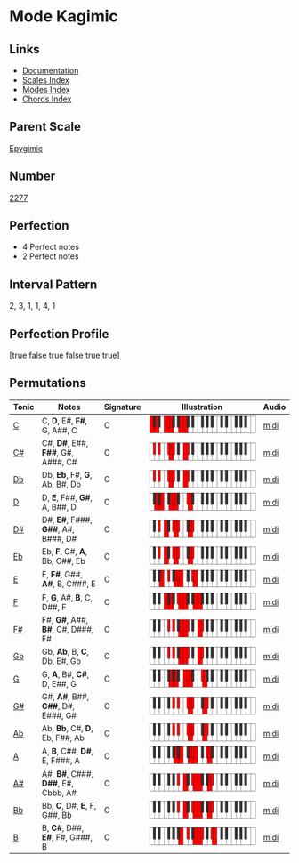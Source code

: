 # Mode Kagimic

## Links

- [Documentation](index.md)
- [Scales Index](Scales.md)
- [Modes Index](Modes.md)
- [Chords Index](Chords.md)

## Parent Scale

[Epygimic](ScaleEpygimic.md)

## Number

[2277](https://ianring.com/musictheory/scales/2277)

## Perfection

- 4 Perfect notes
- 2 Perfect notes

## Interval Pattern

2, 3, 1, 1, 4, 1

## Perfection Profile

[true false true false true true]

## Permutations

| Tonic | Notes | Signature | Illustration | Audio |
|-------|-------|-----------|--------------|-------|
| [C](ModeCNaturalKagimic.md) | C, **D**, E#, **F#**, G, A##, C | C | ![CNaturalKagimic](ModeCNaturalKagimic.png) | [midi](https://github.com/edipermadi/music/blob/main/docs/ModeCNaturalKagimic.mid?raw=true) |
| [C#](ModeCSharpKagimic.md) | C#, **D#**, E##, **F##**, G#, A###, C# | C | ![CSharpKagimic](ModeCSharpKagimic.png) | [midi](https://github.com/edipermadi/music/blob/main/docs/ModeCSharpKagimic.mid?raw=true) |
| [Db](ModeDFlatKagimic.md) | Db, **Eb**, F#, **G**, Ab, B#, Db | C | ![DFlatKagimic](ModeDFlatKagimic.png) | [midi](https://github.com/edipermadi/music/blob/main/docs/ModeDFlatKagimic.mid?raw=true) |
| [D](ModeDNaturalKagimic.md) | D, **E**, F##, **G#**, A, B##, D | C | ![DNaturalKagimic](ModeDNaturalKagimic.png) | [midi](https://github.com/edipermadi/music/blob/main/docs/ModeDNaturalKagimic.mid?raw=true) |
| [D#](ModeDSharpKagimic.md) | D#, **E#**, F###, **G##**, A#, B###, D# | C | ![DSharpKagimic](ModeDSharpKagimic.png) | [midi](https://github.com/edipermadi/music/blob/main/docs/ModeDSharpKagimic.mid?raw=true) |
| [Eb](ModeEFlatKagimic.md) | Eb, **F**, G#, **A**, Bb, C##, Eb | C | ![EFlatKagimic](ModeEFlatKagimic.png) | [midi](https://github.com/edipermadi/music/blob/main/docs/ModeEFlatKagimic.mid?raw=true) |
| [E](ModeENaturalKagimic.md) | E, **F#**, G##, **A#**, B, C###, E | C | ![ENaturalKagimic](ModeENaturalKagimic.png) | [midi](https://github.com/edipermadi/music/blob/main/docs/ModeENaturalKagimic.mid?raw=true) |
| [F](ModeFNaturalKagimic.md) | F, **G**, A#, **B**, C, D##, F | C | ![FNaturalKagimic](ModeFNaturalKagimic.png) | [midi](https://github.com/edipermadi/music/blob/main/docs/ModeFNaturalKagimic.mid?raw=true) |
| [F#](ModeFSharpKagimic.md) | F#, **G#**, A##, **B#**, C#, D###, F# | C | ![FSharpKagimic](ModeFSharpKagimic.png) | [midi](https://github.com/edipermadi/music/blob/main/docs/ModeFSharpKagimic.mid?raw=true) |
| [Gb](ModeGFlatKagimic.md) | Gb, **Ab**, B, **C**, Db, E#, Gb | C | ![GFlatKagimic](ModeGFlatKagimic.png) | [midi](https://github.com/edipermadi/music/blob/main/docs/ModeGFlatKagimic.mid?raw=true) |
| [G](ModeGNaturalKagimic.md) | G, **A**, B#, **C#**, D, E##, G | C | ![GNaturalKagimic](ModeGNaturalKagimic.png) | [midi](https://github.com/edipermadi/music/blob/main/docs/ModeGNaturalKagimic.mid?raw=true) |
| [G#](ModeGSharpKagimic.md) | G#, **A#**, B##, **C##**, D#, E###, G# | C | ![GSharpKagimic](ModeGSharpKagimic.png) | [midi](https://github.com/edipermadi/music/blob/main/docs/ModeGSharpKagimic.mid?raw=true) |
| [Ab](ModeAFlatKagimic.md) | Ab, **Bb**, C#, **D**, Eb, F##, Ab | C | ![AFlatKagimic](ModeAFlatKagimic.png) | [midi](https://github.com/edipermadi/music/blob/main/docs/ModeAFlatKagimic.mid?raw=true) |
| [A](ModeANaturalKagimic.md) | A, **B**, C##, **D#**, E, F###, A | C | ![ANaturalKagimic](ModeANaturalKagimic.png) | [midi](https://github.com/edipermadi/music/blob/main/docs/ModeANaturalKagimic.mid?raw=true) |
| [A#](ModeASharpKagimic.md) | A#, **B#**, C###, **D##**, E#, Cbbb, A# | C | ![ASharpKagimic](ModeASharpKagimic.png) | [midi](https://github.com/edipermadi/music/blob/main/docs/ModeASharpKagimic.mid?raw=true) |
| [Bb](ModeBFlatKagimic.md) | Bb, **C**, D#, **E**, F, G##, Bb | C | ![BFlatKagimic](ModeBFlatKagimic.png) | [midi](https://github.com/edipermadi/music/blob/main/docs/ModeBFlatKagimic.mid?raw=true) |
| [B](ModeBNaturalKagimic.md) | B, **C#**, D##, **E#**, F#, G###, B | C | ![BNaturalKagimic](ModeBNaturalKagimic.png) | [midi](https://github.com/edipermadi/music/blob/main/docs/ModeBNaturalKagimic.mid?raw=true) |
